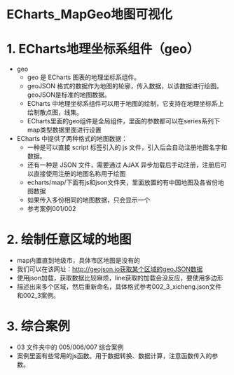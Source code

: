 # ECharts_MapGeo地图可视化

# 1. ECharts地理坐标系组件（geo）
- geo
    - geo 是 ECharts 图表的地理坐标系组件。
    - geoJSON 格式的数据作为地图的轮廓，传入数据，以该数据进行绘图。geoJSON是标准的地图数据。
    - ECharts 中地理坐标系组件可以用于地图的绘制，它支持在地理坐标系上绘制散点图，线集。
    - ECharts里面的geo组件是全局组件，里面的参数都可以在series系列下map类型数据里面进行设置
- ECharts 中提供了两种格式的地图数据：
    - 一种是可以直接 script 标签引入的 js 文件，引入后会自动注册地图名字和数据。
    - 还有一种是 JSON 文件，需要通过 AJAX 异步加载后手动注册，注册后可以直接使用注册的地图名称用于绘图
    - echarts/map/下面有js和json文件夹，里面放置的有中国地图及各省份地图数据
    - 如果传入多份相同的地图数据，只会显示一个
    - 参考案例001/002
    
 # 2. 绘制任意区域的地图
 - map内置直到地级市，具体市区地图是没有的
 - 我们可以在该网址：http://geojson.io获取某个区域的geoJSON数据
 - 使用json加载，获取数据比较麻烦，line获取的加载会没反应，要使用多边形
 - 描述出来多个区域，然后重新命名，具体格式参考002_3_xicheng.json文件和002_3案例。
 
 # 3. 综合案例
 - 03 文件夹中的 005/006/007 综合案例
 - 案例里面有些常用的js函数。用于数据转换、数据计算，注意函数传入的参数。
